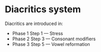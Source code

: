 # Diacritics system

Diacritics are introduced in:&#x20;

* Phase 1 Step 1 — Stress
* Phase 2 Step 3 — Consonant modifiers
* Phase 3 Step 5 — Vowel reformation

